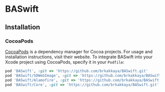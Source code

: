 # BASwift

## Installation

### CocoaPods

[CocoaPods](https://cocoapods.org) is a dependency manager for Cocoa projects. For usage and installation instructions, visit their website. To integrate BASwift into your Xcode project using CocoaPods, specify it in your `Podfile`:

```ruby
pod 'BASwift', :git => 'https://github.com/brkakkaya/BASwift.git'
pod 'BASwift/SDWebImage', :git => 'https://github.com/brkakkaya/BASwift.git'
pod 'BASwift/Alamofire', :git => 'https://github.com/brkakkaya/BASwift.git'
pod 'BASwift/Core', :git => 'https://github.com/brkakkaya/BASwift.git'
```



